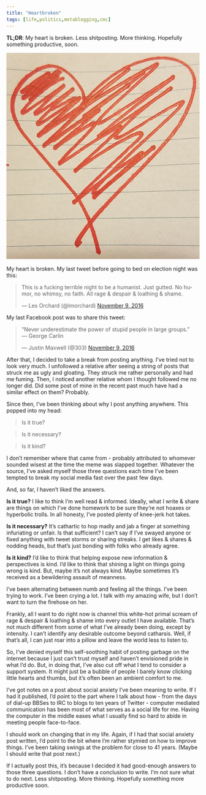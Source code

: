 ```yaml
---
title: "Heartbroken"
tags: [life,politics,metablogging,cmc]
---
```


**TL;DR**: My heart is broken. Less shitposting. More thinking. Hopefully something productive, soon.

<!--more-->

<img class="fullwidth" src="/uploads/2016/heartbroken.jpg" id="thumbnail" title="my wife drew me this" />

My heart is broken. My last tweet before going to bed on election night was this:

<blockquote class="twitter-tweet" data-lang="en"><p lang="en" dir="ltr">This is a fucking terrible night to be a humanist. Just gutted. No humor, no whimsy, no faith. All rage &amp; despair &amp; loathing &amp; shame.</p>&mdash; Les Orchard (@lmorchard) <a href="https://twitter.com/lmorchard/status/796228402948833280">November 9, 2016</a></blockquote>

My last Facebook post was to share this tweet:

<blockquote class="twitter-tweet" data-lang="en"><p lang="en" dir="ltr">“Never underestimate the power of stupid people in large groups.” <br>― George Carlin</p>&mdash; Justin Maxwell (@303) <a href="https://twitter.com/303/status/796245867376218112">November 9, 2016</a></blockquote>

After that, I decided to take a break from posting anything. I’ve tried not to look very much. I unfollowed a relative after seeing a string of posts that struck me as ugly and gloating. They struck me rather personally and had me fuming. Then, I noticed another relative whom I thought followed me no longer did. Did some post of mine in the recent past much have had a similar effect on them? Probably.

Since then, I’ve been thinking about why I post anything anywhere. This popped into my head:

> Is it true?

> Is it necessary?

> Is it kind?

I don’t remember where that came from - probably attributed to whomever sounded wisest at the time the meme was slapped together. Whatever the source, I’ve asked myself those three questions each time I’ve been tempted to break my social media fast over the past few days.

And, so far, I haven’t liked the answers.

**Is it true?** I like to think I’m well read & informed. Ideally, what I write & share are things on which I’ve done homework to be sure they’re not hoaxes or hyperbolic trolls. In all honesty, I’ve posted plenty of knee-jerk hot takes.

**Is it necessary?** It’s cathartic to hop madly and jab a finger at something infuriating or unfair. Is that sufficient? I can’t say if I’ve swayed anyone or fixed anything with tweet storms or sharing streaks. I get likes & shares & nodding heads, but that’s just bonding with folks who already agree.

**Is it kind?** I’d like to think that helping expose new information & perspectives is kind. I’d like to think that shining a light on things going wrong is kind. But, maybe it’s not always kind. Maybe sometimes it’s received as a bewildering assault of meanness.

I’ve been alternating between numb and feeling all the things. I’ve been trying to work. I’ve been crying a lot. I talk with my amazing wife, but I don’t want to turn the firehose on her.

Frankly, all I want to do right now is channel this white-hot primal scream of rage & despair & loathing & shame into every outlet I have available. That’s not much different from some of what I’ve already been doing, except by intensity. I can’t identify any desirable outcome beyond catharsis. Well, if that’s all, I can just roar into a pillow and leave the world less to listen to.

So, I’ve denied myself this self-soothing habit of posting garbage on the internet because I just can’t trust myself and haven’t envisioned pride in what I’d do. But, in doing that, I’ve also cut off what I tend to consider a support system. It might just be a bubble of people I barely know clicking little hearts and thumbs, but it’s often been an ambient comfort to me.

I’ve got notes on a post about social anxiety I’ve been meaning to write. If I had it published, I’d point to the part where I talk about how - from the days of dial-up BBSes to IRC to blogs to ten years of Twitter - computer mediated communication has been most of what serves as a social life for me. Having the computer in the middle eases what I usually find so hard to abide in meeting people face-to-face.

I should work on changing that in my life. Again, if I had that social anxiety post written, I’d point to the bit where I’m rather stymied on how to improve things. I’ve been taking swings at the problem for close to 41 years. (Maybe I should write that post next.)

If I actually post this, it’s because I decided it had good-enough answers to those three questions. I don’t have a conclusion to write. I’m not sure what to do next. Less shitposting. More thinking. Hopefully something more productive soon.

<script async src="//platform.twitter.com/widgets.js" charset="utf-8"></script>

<!-- vim: set wrap linebreak nolist wrapmargin=0 textwidth=0 syntax=markdown formatoptions-=t: -->
